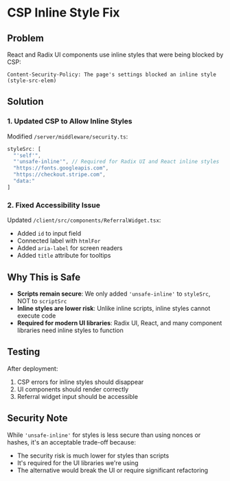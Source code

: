 # CSP Inline Style Fix

## Problem

React and Radix UI components use inline styles that were being blocked by CSP:
```
Content-Security-Policy: The page's settings blocked an inline style (style-src-elem)
```

## Solution

### 1. Updated CSP to Allow Inline Styles

Modified `/server/middleware/security.ts`:
```javascript
styleSrc: [
  "'self'",
  "'unsafe-inline'", // Required for Radix UI and React inline styles
  "https://fonts.googleapis.com",
  "https://checkout.stripe.com",
  "data:"
]
```

### 2. Fixed Accessibility Issue

Updated `/client/src/components/ReferralWidget.tsx`:
- Added `id` to input field
- Connected label with `htmlFor`
- Added `aria-label` for screen readers
- Added `title` attribute for tooltips

## Why This is Safe

- **Scripts remain secure**: We only added `'unsafe-inline'` to `styleSrc`, NOT to `scriptSrc`
- **Inline styles are lower risk**: Unlike inline scripts, inline styles cannot execute code
- **Required for modern UI libraries**: Radix UI, React, and many component libraries need inline styles to function

## Testing

After deployment:
1. CSP errors for inline styles should disappear
2. UI components should render correctly
3. Referral widget input should be accessible

## Security Note

While `'unsafe-inline'` for styles is less secure than using nonces or hashes, it's an acceptable trade-off because:
- The security risk is much lower for styles than scripts
- It's required for the UI libraries we're using
- The alternative would break the UI or require significant refactoring
